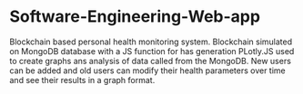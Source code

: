 # Software-Engineering-Web-app
Blockchain based personal health monitoring system.
Blockchain simulated on MongoDB database with a JS function for has generation
PLotly.JS used to  create graphs ans analysis of data called from the MongoDB.
New users can be added and old users can modify their health parameters over time and see their results in a graph format.
